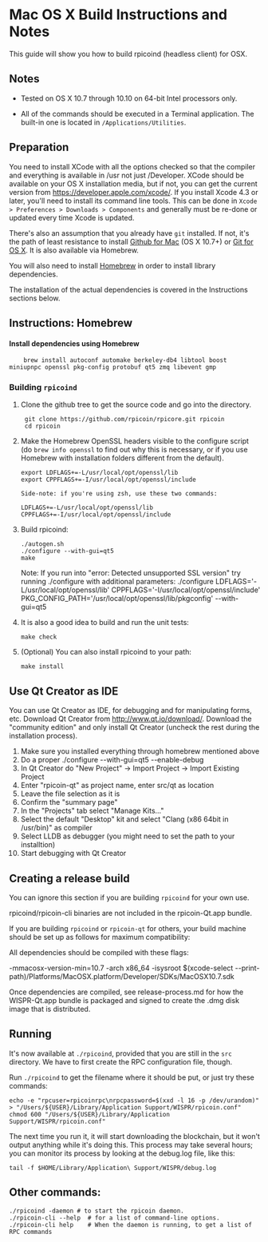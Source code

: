 Mac OS X Build Instructions and Notes
====================================
This guide will show you how to build rpicoind (headless client) for OSX.

Notes
-----

* Tested on OS X 10.7 through 10.10 on 64-bit Intel processors only.

* All of the commands should be executed in a Terminal application. The
built-in one is located in `/Applications/Utilities`.

Preparation
-----------

You need to install XCode with all the options checked so that the compiler
and everything is available in /usr not just /Developer. XCode should be
available on your OS X installation media, but if not, you can get the
current version from https://developer.apple.com/xcode/. If you install
Xcode 4.3 or later, you'll need to install its command line tools. This can
be done in `Xcode > Preferences > Downloads > Components` and generally must
be re-done or updated every time Xcode is updated.

There's also an assumption that you already have `git` installed. If
not, it's the path of least resistance to install [Github for Mac](https://mac.github.com/)
(OS X 10.7+) or
[Git for OS X](https://code.google.com/p/git-osx-installer/). It is also
available via Homebrew.

You will also need to install [Homebrew](http://brew.sh) in order to install library
dependencies.

The installation of the actual dependencies is covered in the Instructions
sections below.

Instructions: Homebrew
----------------------

#### Install dependencies using Homebrew

        brew install autoconf automake berkeley-db4 libtool boost miniupnpc openssl pkg-config protobuf qt5 zmq libevent gmp

### Building `rpicoind`

1. Clone the github tree to get the source code and go into the directory.

        git clone https://github.com/rpicoin/rpicore.git rpicoin
        cd rpicoin

2.  Make the Homebrew OpenSSL headers visible to the configure script  (do ```brew info openssl``` to find out why this is necessary, or if you use Homebrew with installation folders different from the default).

        export LDFLAGS+=-L/usr/local/opt/openssl/lib
        export CPPFLAGS+=-I/usr/local/opt/openssl/include

        Side-note: if you're using zsh, use these two commands:

        LDFLAGS+=-L/usr/local/opt/openssl/lib
        CPPFLAGS+=-I/usr/local/opt/openssl/include

3.  Build rpicoind:

        ./autogen.sh
        ./configure --with-gui=qt5
        make

    Note: If you run into "error: Detected unsupported SSL version"
    try running ./configure with additional parameters:
    ./configure LDFLAGS='-L/usr/local/opt/openssl/lib' CPPFLAGS='-I/usr/local/opt/openssl/include' PKG_CONFIG_PATH='/usr/local/opt/openssl/lib/pkgconfig' --with-gui=qt5

4.  It is also a good idea to build and run the unit tests:

        make check

5.  (Optional) You can also install rpicoind to your path:

        make install

Use Qt Creator as IDE
------------------------
You can use Qt Creator as IDE, for debugging and for manipulating forms, etc.
Download Qt Creator from http://www.qt.io/download/. Download the "community edition" and only install Qt Creator (uncheck the rest during the installation process).

1. Make sure you installed everything through homebrew mentioned above
2. Do a proper ./configure --with-gui=qt5 --enable-debug
3. In Qt Creator do "New Project" -> Import Project -> Import Existing Project
4. Enter "rpicoin-qt" as project name, enter src/qt as location
5. Leave the file selection as it is
6. Confirm the "summary page"
7. In the "Projects" tab select "Manage Kits..."
8. Select the default "Desktop" kit and select "Clang (x86 64bit in /usr/bin)" as compiler
9. Select LLDB as debugger (you might need to set the path to your installtion)
10. Start debugging with Qt Creator

Creating a release build
------------------------
You can ignore this section if you are building `rpicoind` for your own use.

rpicoind/rpicoin-cli binaries are not included in the rpicoin-Qt.app bundle.

If you are building `rpicoind` or `rpicoin-qt` for others, your build machine should be set up
as follows for maximum compatibility:

All dependencies should be compiled with these flags:

 -mmacosx-version-min=10.7
 -arch x86_64
 -isysroot $(xcode-select --print-path)/Platforms/MacOSX.platform/Developer/SDKs/MacOSX10.7.sdk

Once dependencies are compiled, see release-process.md for how the WISPR-Qt.app
bundle is packaged and signed to create the .dmg disk image that is distributed.

Running
-------

It's now available at `./rpicoind`, provided that you are still in the `src`
directory. We have to first create the RPC configuration file, though.

Run `./rpicoind` to get the filename where it should be put, or just try these
commands:

    echo -e "rpcuser=rpicoinrpc\nrpcpassword=$(xxd -l 16 -p /dev/urandom)" > "/Users/${USER}/Library/Application Support/WISPR/rpicoin.conf"
    chmod 600 "/Users/${USER}/Library/Application Support/WISPR/rpicoin.conf"

The next time you run it, it will start downloading the blockchain, but it won't
output anything while it's doing this. This process may take several hours;
you can monitor its process by looking at the debug.log file, like this:

    tail -f $HOME/Library/Application\ Support/WISPR/debug.log

Other commands:
-------

    ./rpicoind -daemon # to start the rpicoin daemon.
    ./rpicoin-cli --help  # for a list of command-line options.
    ./rpicoin-cli help    # When the daemon is running, to get a list of RPC commands
